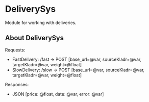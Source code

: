 # DeliverySys
Module for working with deliveries.
## About DeliverySys

Requests:
- FastDelivery: /fast -> POST [base_url=@var, sourceKladr=@var, targetKladr=@var, weight=@float]
- SlowDelivery: /slow -> POST [base_url=@var, sourceKladr=@var, targetKladr=@var, weight=@float]

Responses:
- JSON [price: @float, date: @var, error: @var]
